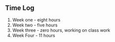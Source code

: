 ## Time Log

1. Week one - eight hours
2. Week two - five hours
3. Week three - zero hours, working on class work
4. Week Four - 11 hours